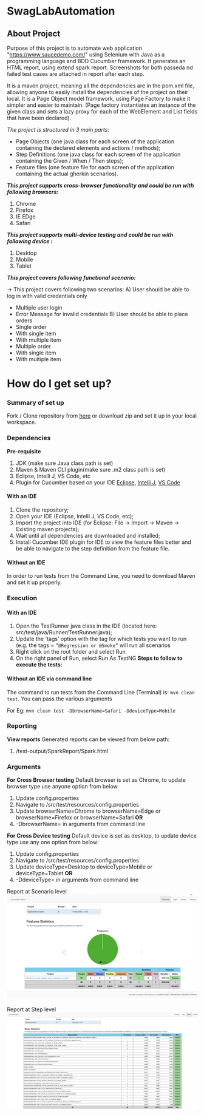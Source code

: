 # SwagLabAutomation

## About Project
Purpose of this project is to automate web application "https://www.saucedemo.com/" using Selenium with Java as a programming language and BDD Cucumber framework.
It generates an HTML report, using extend spark report. Screenshots for both passeda nd failed test cases are attached in report after each step.

It is a maven project, meaning all the dependencies are in the pom.xml file, allowing anyone to easily install the dependencies of the project on their local.
It is a Page Object model framework, using Page Factory to make it simpler and easier to maintain.
(Page factory instantiates an instance of the given class and sets a lazy proxy for each of the WebElement and List<WebElement> fields that have been declared).

*The project is structured in 3 main parts:*
- Page Objects (one java class for each screen of the application containing the declared elements and actions / methods);
- Step Definitions (one java class for each screen of the application containing the Given / When / Then steps);
- Feature files (one feature file for each screen of the application containing the actual gherkin scenarios).

***This project supports cross-browser functionality and could be run with following browsers:***
1. Chrome
2. Firefox
3. IE EDge
4. Safari

***This project supports multi-device testing and could be run with following device :***
1. Desktop
2. Mobile
3. Tablet

***This project covers following functional scenario:***


-> This project covers following two scenarios:
A) User should be able to log in with valid credentials only
- Multiple user login
- Error Message for invalid credentials
B) User should be able to place orders
- Single order
- With single item
- With multiple item
- Multiple order
- With single item
- With multiple item

# How do I get set up? ##

### Summary of set up

Fork / Clone repository from [here](https://github.com/bintu27/SwagLabAutomation.git)
or download zip and set it up in your local workspace.

### Dependencies

**Pre-requisite**
1. JDK  (make sure Java class path is set)
2. Maven & Maven CLI plugin(make sure .m2 class path is set)
3. Eclipse, Intelli J, VS Code, etc
4. Plugin for Cucumber based on your IDE
   [Eclipse](https://marketplace.eclipse.org/content/cucumber-eclipse-plugin), [Intelli J](https://www.jetbrains.com/help/idea/enabling-cucumber-support-in-project.html), [VS Code](https://marketplace.visualstudio.com/items?itemName=alexkrechik.cucumberautocomplete)

#### With an IDE

1. Clone the repository;
2. Open your IDE (Eclipse, Intelli J, VS Code, etc);
3. Import the project into IDE (for Eclipse: File -> Import -> Maven -> Existing maven projects);
4. Wait until all dependencies are downloaded and installed;
5. Install Cucumber IDE plugin for IDE to view the feature files better and be able to navigate to the step definition from the feature file.

#### Without an IDE

In order to run tests from the Command Line, you need to download Maven and set it up properly.

### Execution

#### With an IDE

1. Open the TestRunner java class in the IDE (located here: src/test/java/Runner/TestRunner.java);
2. Update the 'tags' option with the tag for which tests you want to run (e.g. the tags = `”@Regression or @Smoke”` will run all scenarios
3. Right click on the root folder and select Run
4. On the right panel of Run, select Run As TestNG
   **Steps to follow to execute the tests:**

#### Without an IDE via command line

The command to run tests from the Command Line (Terminal) is: `mvn clean test`.
You can pass the various arguments

For Eg: `mvn clean test -DbrowserName=Safari -DdeviceType=Mobile`


### Reporting

**View reports**
Generated reports can be viewed from below path:
1) /test-output/SparkReport/Spark.html

### Arguments

**For Cross Browser testing**
Default browser is set as Chrome, to update browser type use anyone option from below
1. Update config.properties
1. Navigate to /src/test/resources/config.properties
2. Update browserName=Chrome to browserName=Edge or browserName=Firefox or browserName=Safari
**OR**
2. -DbrowserName=<nameOfBrowser> in arguments from command line

**For Cross Device testing**
Default device is set as desktop, to update device type use any one option from below:
1. Update config.properties
1. Navigate to /src/test/resources/config.properties
2. Update deviceType=Desktop to deviceType=Mobile or deviceType=Tablet
**OR**
2. -DdeviceType=<typeOfDevice> in arguments from command line


Report at Scenario level
![Screenshot](https://github.com/bintu27/E-CommerceSite_Test_Java/blob/master/Screenshorts/Report.png)

Report at Step level
![Screenshot](https://github.com/bintu27/E-CommerceSite_Test_Java/blob/master/Screenshorts/Steps%20.png)
